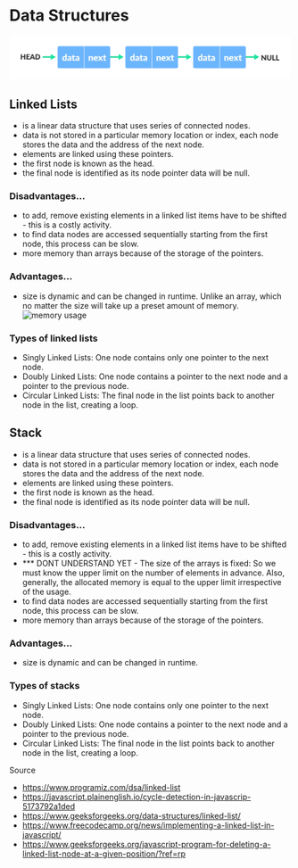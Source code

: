 # Data Structures

![Linked List](https://raw.githubusercontent.com/niccmac/dataStructures/main/public/img/linked-list-concept.webp)

## Linked Lists

- is a linear data structure that uses series of connected nodes.
- data is not stored in a particular memory location or index, each node stores the data and the address of the next node.
- elements are linked using these pointers.
- the first node is known as the head.
- the final node is identified as its node pointer data will be null.

### Disadvantages...

- to add, remove existing elements in a linked list items have to be shifted - this is a costly activity.
- to find data nodes are accessed sequentially starting from the first node, this process can be slow.
- more memory than arrays because of the storage of the pointers.

### Advantages...

- size is dynamic and can be changed in runtime. Unlike an array, which no matter the size will take up a preset amount of memory.
  ![memory usage]()

### Types of linked lists

- Singly Linked Lists: One node contains only one pointer to the next node.
- Doubly Linked Lists: One node contains a pointer to the next node and a pointer to the previous node.
- Circular Linked Lists: The final node in the list points back to another node in the list, creating a loop.

## Stack

- is a linear data structure that uses series of connected nodes.
- data is not stored in a particular memory location or index, each node stores the data and the address of the next node.
- elements are linked using these pointers.
- the first node is known as the head.
- the final node is identified as its node pointer data will be null.

### Disadvantages...

- to add, remove existing elements in a linked list items have to be shifted - this is a costly activity.
- \*\*\* DONT UNDERSTAND YET - The size of the arrays is fixed: So we must know the upper limit on the number of elements in advance. Also, generally, the allocated memory is equal to the upper limit irrespective of the usage.
- to find data nodes are accessed sequentially starting from the first node, this process can be slow.
- more memory than arrays because of the storage of the pointers.

### Advantages...

- size is dynamic and can be changed in runtime.

### Types of stacks

- Singly Linked Lists: One node contains only one pointer to the next node.
- Doubly Linked Lists: One node contains a pointer to the next node and a pointer to the previous node.
- Circular Linked Lists: The final node in the list points back to another node in the list, creating a loop.

Source

- <https://www.programiz.com/dsa/linked-list>
- <https://javascript.plainenglish.io/cycle-detection-in-javascrip-5173792a1ded>
- <https://www.geeksforgeeks.org/data-structures/linked-list/>
- <https://www.freecodecamp.org/news/implementing-a-linked-list-in-javascript/>
- <https://www.geeksforgeeks.org/javascript-program-for-deleting-a-linked-list-node-at-a-given-position/?ref=rp>
